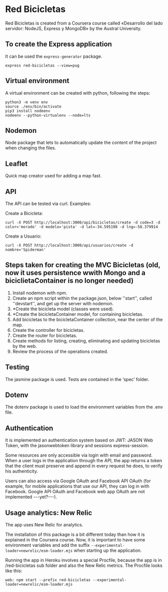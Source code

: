 # Red Bicicletas

Red Bicicletas is created from a Coursera course called «Desarrollo del lado servidor: NodeJS, Express y MongoDB» by the Austral University.

## To create the Express application

It can be used the `express-generator` package.

`express red-bicicletas --view=pug`

## Virtual environment

A virtual environment can be created with python, following the steps:
```
python3 -m venv env
source ./env/bin/activate
pip3 install nodeenv
nodeenv --python-virtualenv --node=lts
```

## Nodemon

Node package that lets to automatically update the content of the project when changing the files.

## Leaflet

Quick map creator used for adding a map fast.

## API

The API can be tested via curl. Examples:

Create a Bicicleta:
```
curl -X POST http://localhost:3000/api/bicicletas/create -d code=3 -d color='morado' -d modelo='pista' -d lat=-34.595198 -d lng=-58.379914
```

Create a Usuario:
```
curl -X POST http://localhost:3000/api/usuarios/create -d nombre='Spiderman'
```


## Steps taken for creating the MVC Bicicletas (old, now it uses persistence wwith Mongo and a biciclietaContainer is no longer needed)

1. Install nodemon with npm.
1. Create an npm script within the package.json, below ''start'', called ''devstart'', and get up the server with nodemon.
1. *Create the bicicleta model (classes were used).
1. *Create the bicicletaContainer model, for containing bicicletas.
1. Add bicicletas to the bicicletaContainer collection, near the center of the map.
1. Create the controller for bicicletas.
1. Create the router for bicicletas.
1. Create methods for listing, creating, eliminating and updating bicicletas by the web.
1. Review the process of the operations created.

## Testing

The jasmine package is used.
Tests are contained in the ‘spec’ folder.


## Dotenv

The dotenv package is used to load the environment variables from the .env file.


## Authentication

It is implemented an authentication system based on JWT: JASON Web Token, with the jasonwebtoken library and sessions express-session.

Some resources are only accessible via login with email and password.
When a user logs in the application through the API, the app returns a token that the client must preserve and append in every request he does, to verify his authenticity.

Users can also access via Google OAuth and Facebook API OAuth (for example, for mobile applications that use our API, they can log in with Facebook. Google API OAuth and Facebook web app OAuth are not implemented ---yet?---).


## Usage analytics: New Relic

The app uses New Relic for analytics.

The installation of this package is a bit different today than how it is explained in the Coursera course.
Now, it is important to have some environment variables and add the suffix `--experimental-loader=newrelic/esm-loader.mjs` when starting up the application.

Running the app in Heroku involves a special Procfile, because the app is in /red-bicicletas sub folder and also the New Relic metrics.
The Procfile looks like this:
```
web: npm start --prefix red-bicicletas --experimental-loader=newrelic/esm-loader.mjs
```
